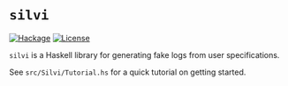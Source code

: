 # `silvi`

[![Hackage][hackage-badge]][hackage-link]
[![License][license-badge]][license-link]

`silvi` is a Haskell library for generating fake logs from user specifications.

See `src/Silvi/Tutorial.hs` for a quick tutorial on getting started.

[hackage-badge]:
    https://img.shields.io/hackage/v/silvi.svg?label=Hackage
[hackage-link]:
    https://hackage.haskell.org/package/silvi
[license-badge]:
    https://img.shields.io/badge/License-BSD3-blue.svg
[license-link]:
    https://spdx.org/licenses/BSD3.html
